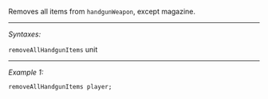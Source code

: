 Removes all items from `handgunWeapon`, except magazine.


---
*Syntaxes:*

`removeAllHandgunItems` unit

---
*Example 1:*

```sqf
removeAllHandgunItems player;
```
